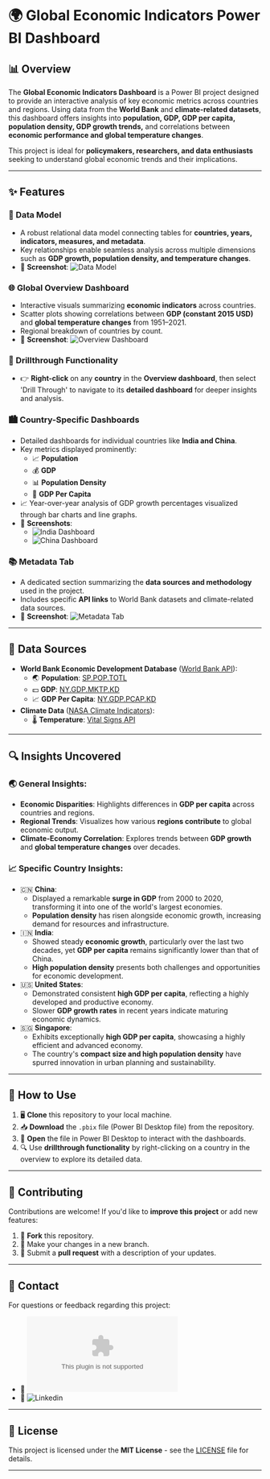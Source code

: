 # 🌍 Global Economic Indicators Power BI Dashboard

## 📊 Overview

The **Global Economic Indicators Dashboard** is a Power BI project designed to provide an interactive analysis of key economic metrics across countries and regions. Using data from the **World Bank** and **climate-related datasets**, this dashboard offers insights into **population, GDP, GDP per capita, population density, GDP growth trends,** and correlations between **economic performance and global temperature changes**.

This project is ideal for **policymakers, researchers, and data enthusiasts** seeking to understand global economic trends and their implications.

---

## ✨ Features

### 🔗 Data Model

- A robust relational data model connecting tables for **countries, years, indicators, measures, and metadata**.
- Key relationships enable seamless analysis across multiple dimensions such as **GDP growth, population density, and temperature changes**.
- 📸 **Screenshot**:
  ![Data Model](Images/Model_View.png)

### 🌐 Global Overview Dashboard

- Interactive visuals summarizing **economic indicators** across countries.
- Scatter plots showing correlations between **GDP (constant 2015 USD)** and **global temperature changes** from 1951–2021.
- Regional breakdown of countries by count.
- 📸 **Screenshot**:
  ![Overview Dashboard](Images/Overview.png)

### 🎯 Drillthrough Functionality

- 👉 **Right-click** on any **country** in the **Overview dashboard**, then select 'Drill Through' to navigate to its **detailed dashboard** for deeper insights and analysis.

### 🏙️ Country-Specific Dashboards

- Detailed dashboards for individual countries like **India and China**.
- Key metrics displayed prominently:
  - 📈 **Population**
  - 💰 **GDP**
  - 📊 **Population Density**
  - 🔢 **GDP Per Capita**
- 📈 Year-over-year analysis of GDP growth percentages visualized through bar charts and line graphs.
- 📸 **Screenshots**:
  - ![India Dashboard](Images/China_Detail.png)
  - ![China Dashboard](Images/China_Detail.png)

### 📚 Metadata Tab

- A dedicated section summarizing the **data sources and methodology** used in the project.
- Includes specific **API links** to World Bank datasets and climate-related data sources.
- 📸 **Screenshot**:
  ![Metadata Tab](Images/Metadata.png)

---

## 📡 Data Sources

- **World Bank Economic Development Database** ([World Bank API](https://datahelpdesk.worldbank.org/knowledgebase/articles/906519-world-bank-apis)):
  - 🌏 **Population**: [SP.POP.TOTL](https://api.worldbank.org/v2/sources/SP.POP.TOTL/metadata)
  - 💵 **GDP**: [NY.GDP.MKTP.KD](https://api.worldbank.org/v2/sources/NY.GDP.MKTP.KD/metadata)
  - 📈 **GDP Per Capita**: [NY.GDP.PCAP.KD](https://api.worldbank.org/v2/sources/NY.GDP.PCAP.KD/metadata)
- **Climate Data** ([NASA Climate Indicators](https://climate.nasa.gov/vital-signs/carbon-dioxide/?intent=121)):
  - 🌡️ **Temperature**: [Vital Signs API](https://climate.nasa.gov/vital-signs/carbon-dioxide/?intent=121)

---

## 🔍 Insights Uncovered

### 🌏 General Insights:

- **Economic Disparities**: Highlights differences in **GDP per capita** across countries and regions.
- **Regional Trends**: Visualizes how various **regions contribute** to global economic output.
- **Climate-Economy Correlation**: Explores trends between **GDP growth** and **global temperature changes** over decades.

### 📈 Specific Country Insights:

- 🇨🇳 **China**:
  - Displayed a remarkable **surge in GDP** from 2000 to 2020, transforming it into one of the world's largest economies.
  - **Population density** has risen alongside economic growth, increasing demand for resources and infrastructure.
- 🇮🇳 **India**:
  - Showed steady **economic growth**, particularly over the last two decades, yet **GDP per capita** remains significantly lower than that of China.
  - **High population density** presents both challenges and opportunities for economic development.
- 🇺🇸 **United States**:
  - Demonstrated consistent **high GDP per capita**, reflecting a highly developed and productive economy.
  - Slower **GDP growth rates** in recent years indicate maturing economic dynamics.
- 🇸🇬 **Singapore**:
  - Exhibits exceptionally **high GDP per capita**, showcasing a highly efficient and advanced economy.
  - The country's **compact size and high population density** have spurred innovation in urban planning and sustainability.

---

## 📝 How to Use

1. 🖥️ **Clone** this repository to your local machine.
2. 📥 **Download** the `.pbix` file (Power BI Desktop file) from the repository.
3. 📂 **Open** the file in Power BI Desktop to interact with the dashboards.
4. 🔍 Use **drillthrough functionality** by right-clicking on a country in the overview to explore its detailed data.

---

## 🤝 Contributing

Contributions are welcome! If you'd like to **improve this project** or add new features:

1. 🍴 **Fork** this repository.
2. 📝 Make your changes in a new branch.
3. 📩 Submit a **pull request** with a description of your updates.

---

## 📧 Contact

For questions or feedback regarding this project:

- 📩 ![Email](rakeshgjoshi4@gmail.com)
- 🔗 ![Linkedin](https://www.linkedin.com/in/rakesh-joshi-9b8a6024b04z/)

---

## 📜 License

This project is licensed under the **MIT License** - see the [LICENSE](LICENSE) file for details.

---
